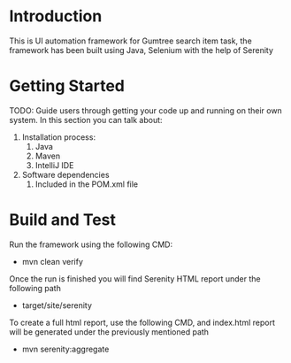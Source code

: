 # Introduction 
This is UI automation framework for Gumtree search item task, the framework has been built using Java, Selenium with the help of Serenity

# Getting Started
TODO: Guide users through getting your code up and running on their own system. In this section you can talk about:
1. Installation process:
   1. Java
   2. Maven
   3. IntelliJ IDE
2. Software dependencies
   1. Included in the POM.xml file


# Build and Test
Run the framework using the following CMD:
 * mvn clean verify

Once the run is finished you will find Serenity HTML report under the following path
 * target/site/serenity

To create a full html report, use the following CMD, and index.html report will be generated under the previously mentioned path
* mvn serenity:aggregate

